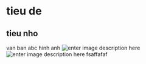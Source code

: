 # tieu de
## tieu nho
van ban abc
hinh anh
![enter image description here](https://i.imgur.com/DDbJ7X8.png)
![enter image description here](https://i.imgur.com/DDbJ7X8.png)
fsaffafaf

